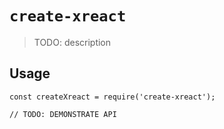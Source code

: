 # `create-xreact`

> TODO: description

## Usage

```
const createXreact = require('create-xreact');

// TODO: DEMONSTRATE API
```
